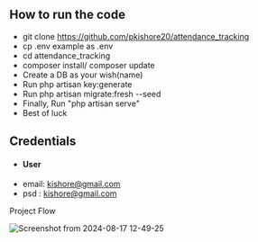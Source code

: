 ## How to run the code
- git clone https://github.com/pkishore20/attendance_tracking
- cp .env example as .env
- cd attendance_tracking
- composer install/ composer update
- Create a DB as your wish(name)
- Run php artisan key:generate
- Run php artisan migrate:fresh --seed
- Finally, Run "php artisan serve"
- Best of luck 


## Credentials
- #### User
- email: kishore@gmail.com
- psd : kishore@gmail.com

Project Flow


![Screenshot from 2024-08-17 12-49-25](https://github.com/user-attachments/assets/ac16117b-50b7-44d2-b6ad-2cd68585d4d2)

